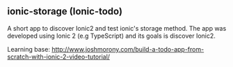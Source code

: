 ## ionic-storage (Ionic-todo)
A short app to discover Ionic2 and test ionic's storage method. The app was developed using Ionic 2 (e.g TypeScript) and its goals is discover Ionic2.

Learning base: http://www.joshmorony.com/build-a-todo-app-from-scratch-with-ionic-2-video-tutorial/
